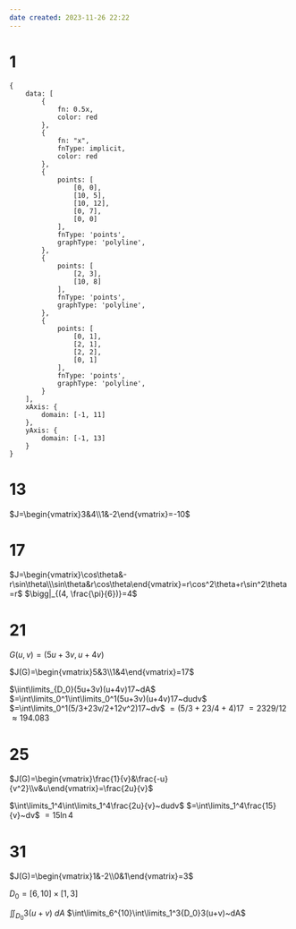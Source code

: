 ```yaml
---
date created: 2023-11-26 22:22
---
```


# 1

```function-plot
{
	data: [
		{
			fn: 0.5x,
			color: red
		},
		{
			fn: "x",
			fnType: implicit,
			color: red
		},
		{
			points: [
				[0, 0],
				[10, 5],
				[10, 12],
				[0, 7],
				[0, 0]
			],
			fnType: 'points',
			graphType: 'polyline',
		},
		{
			points: [
				[2, 3],
				[10, 8]
			],
			fnType: 'points',
			graphType: 'polyline',
		},
		{
			points: [
				[0, 1],
				[2, 1],
				[2, 2],
				[0, 1]
			],
			fnType: 'points',
			graphType: 'polyline',
		}
	],
	xAxis: {
		domain: [-1, 11]
	},
	yAxis: {
		domain: [-1, 13]
	}
}
```

# 13

$J=\begin{vmatrix}3&4\\1&-2\end{vmatrix}=-10$

# 17

$J=\begin{vmatrix}\cos\theta&-r\sin\theta\\\sin\theta&r\cos\theta\end{vmatrix}=r\cos^2\theta+r\sin^2\theta=r$
$\bigg|_{(4, \frac{\pi}{6})}=4$

# 21

$G(u,v)=(5u+3v,u+4v)$

$J(G)=\begin{vmatrix}5&3\\1&4\end{vmatrix}=17$

$\iint\limits_{D_0}(5u+3v)(u+4v)17~dA$
$=\int\limits_0^1\int\limits_0^1(5u+3v)(u+4v)17~dudv$
$=\int\limits_0^1(5/3+23v/2+12v^2)17~dv$
$=(5/3+23/4+4)17$
$=2329/12$
$\approx194.083$

# 25

$J(G)=\begin{vmatrix}\frac{1}{v}&\frac{-u}{v^2}\\v&u\end{vmatrix}=\frac{2u}{v}$

$\int\limits_1^4\int\limits_1^4\frac{2u}{v}~dudv$
$=\int\limits_1^4\frac{15}{v}~dv$
$=15\ln4$

# 31

$J(G)=\begin{vmatrix}1&-2\\0&1\end{vmatrix}=3$

$D_0=[6,10]\times[1,3]$

$\iint_{D_0}3(u+v)~dA$
$\int\limits_6^{10}\int\limits_1^3{D_0}3(u+v)~dA$
